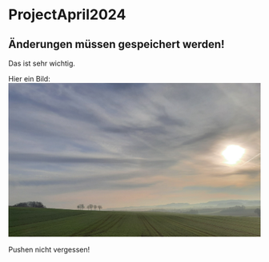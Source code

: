 # ProjectApril2024

## Änderungen müssen gespeichert werden!

Das ist sehr wichtig.

Hier ein Bild: 
![alt text](20240321_072916.jpg)

Pushen nicht vergessen! 
